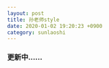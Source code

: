 ```yaml
---
layout: post 
title: 孙老师style
date: 2020-01-02 19:20:23 +0900
category: sunlaoshi
---
```

### 更新中......
